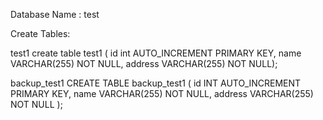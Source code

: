 Database Name : test

Create Tables:

test1
create table test1 ( id int AUTO_INCREMENT PRIMARY KEY, name VARCHAR(255) NOT NULL, address VARCHAR(255) NOT NULL);

backup_test1
CREATE TABLE backup_test1 ( id INT AUTO_INCREMENT PRIMARY KEY, name VARCHAR(255) NOT NULL, address VARCHAR(255) NOT NULL );
